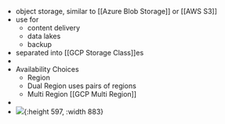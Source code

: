 - object storage, similar to [[Azure Blob Storage]] or [[AWS S3]]
- use for
	- content delivery
	- data lakes
	- backup
- separated into [[GCP Storage Class]]es
-
- Availability Choices
	- Region
	- Dual Region uses pairs of regions
	- Multi Region [[GCP Multi Region]]
-
- ![](https://download.logo.wine/logo/Google_Storage/Google_Storage-Logo.wine.png){:height 597, :width 883}